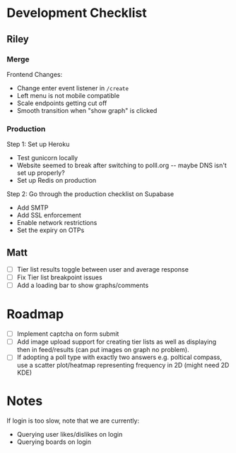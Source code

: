 # Development Checklist

## Riley

### Merge

Frontend Changes:

- Change enter event listener in `/create`
- Left menu is not mobile compatible
- Scale endpoints getting cut off
- Smooth transition when "show graph" is clicked

### Production

Step 1: Set up Heroku

- Test gunicorn locally
- Website seemed to break after switching to polll.org -- maybe DNS isn't set up properly?
- Set up Redis on production

Step 2: Go through the production checklist on Supabase

- Add SMTP
- Add SSL enforcement
- Enable network restrictions
- Set the expiry on OTPs

## Matt

- [ ] Tier list results toggle between user and average response
- [ ] Fix Tier list breakpoint issues
- [ ] Add a loading bar to show graphs/comments

# Roadmap

- [ ] Implement captcha on form submit
- [ ] Add image upload support for creating tier lists as well as displaying then in feed/results (can put images on graph no problem).
- [ ] If adopting a poll type with exactly two answers e.g. poltical compass, use a scatter plot/heatmap representing frequency in 2D (might need 2D KDE)

# Notes

If login is too slow, note that we are currently:

- Querying user likes/dislikes on login
- Querying boards on login
